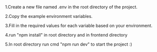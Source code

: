 1.Create a new file named .env in the root directory of the project.

2.Copy the example environment variables.

3.Fill in the required values for each variable based on your environment.

4.run "npm install" in root directory and in frontend directory

5.In root directory run cmd "npm run dev" to start the project :)
